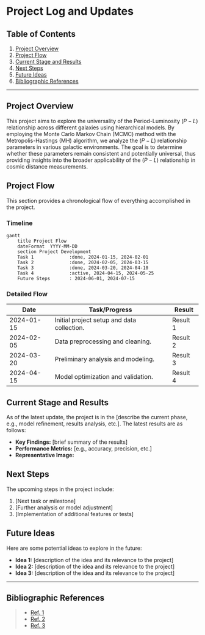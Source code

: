 # Project Log and Updates

## Table of Contents
1. [Project Overview](#project-overview)
2. [Project Flow](#project-flow)
3. [Current Stage and Results](#current-stage-and-results)
4. [Next Steps](#next-steps)
5. [Future Ideas](#future-ideas)
6. [Bibliographic References](#bibliographic-references)

---

## Project Overview
This project aims to explore the universality of the Period-Luminosity 
$(P−L)$ relationship across different galaxies using hierarchical models. By employing the Monte Carlo Markov Chain (MCMC) method with the Metropolis-Hastings (MH) algorithm, we analyze the $(P-L)$ relationship parameters in various galactic environments. The goal is to determine whether these parameters remain consistent and potentially universal, thus providing insights into the broader applicability of the $(P−L)$ relationship in cosmic distance measurements.

## Project Flow
This section provides a chronological flow of everything accomplished in the project.

### Timeline

```mermaid
gantt
    title Project Flow
    dateFormat  YYYY-MM-DD
    section Project Development
    Task 1             :done, 2024-01-15, 2024-02-01
    Task 2             :done, 2024-02-05, 2024-03-15
    Task 3             :done, 2024-03-20, 2024-04-10
    Task 4             :active, 2024-04-15, 2024-05-25
    Future Steps       : 2024-06-01, 2024-07-15
```

### Detailed Flow

| Date | Task/Progress | Result |
| --- | --- | --- |
| 2024-01-15 |	Initial project setup and data collection. | Result 1 |
| 2024-02-05 |	Data preprocessing and cleaning. | Result 2 |
| 2024-03-20 |	Preliminary analysis and modeling. | Result 3 |	
| 2024-04-15 |	Model optimization and validation. | Result 4 |


## Current Stage and Results
As of the latest update, the project is in the [describe the current phase, e.g., model refinement, results analysis, etc.]. The latest results are as follows:
- **Key Findings:** [brief summary of the results]
- **Performance Metrics:** [e.g., accuracy, precision, etc.]
- **Representative Image:**


## Next Steps
The upcoming steps in the project include:
1. [Next task or milestone]
2. [Further analysis or model adjustment]
3. [Implementation of additional features or tests]

## Future Ideas
Here are some potential ideas to explore in the future:
- **Idea 1:** [description of the idea and its relevance to the project]
- **Idea 2:** [description of the idea and its relevance to the project]
- **Idea 3:** [description of the idea and its relevance to the project]

---

## Bibliographic References
> - [Ref. 1]()
> - [Ref. 2]()
> - [Ref. 3]()
